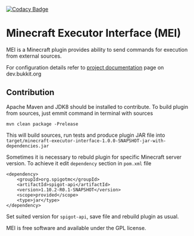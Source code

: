 [![Codacy Badge](https://api.codacy.com/project/badge/Grade/e7c5c1f4629c4d849181de71fe54ed0d)](https://www.codacy.com/app/zim182/minecraft-executor-interface?utm_source=github.com&amp;utm_medium=referral&amp;utm_content=Invictum/minecraft-executor-interface&amp;utm_campaign=Badge_Grade)

Minecraft Executor Interface (MEI)
=======================================

MEI is a Minecraft plugin provides ability to send commands for execution from external sources.

For configuration details refer to [project documentation](https://dev.bukkit.org/projects/mei) page on dev.bukkit.org

Contribution
------------
Apache Maven and JDK8 should be installed to contribute. To build plugin from sources, just emmit command in terminal with sources
```
mvn clean package -Prelease
```
This will build sources, run tests and produce plugin JAR file into `target/minecraft-executor-interface-1.0.0-SNAPSHOT-jar-with-dependencies.jar`

Sometimes it is necessary to rebuld plugin for specific Minecraft server version. To achieve it edit `dependency` section in `pom.xml` file
```
<dependency>
    <groupId>org.spigotmc</groupId>
    <artifactId>spigot-api</artifactId>
    <version>1.10.2-R0.1-SNAPSHOT</version>
    <scope>provided</scope>
    <type>jar</type>
</dependency>
```
Set suited version for `spigot-api`, save file and rebuild plugin as usual.

MEI is free software and available under the GPL license.
